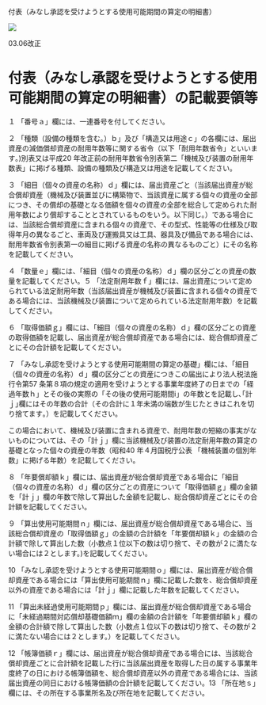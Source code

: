 付表（みなし承認を受けようとする使用可能期間の算定の明細書）

![](https://www.nta.go.jp/tmp/4a716256-0cf3-4d02-a3e0-e93e78d31e19/images/e8e0d61d0c1750280fae959f05cdf01bea049d11ba8f1bca2238a2368f75d240.jpg)

03.06改正

# 付表（みなし承認を受けようとする使用可能期間の算定の明細書）の記載要領等

１ 「番号ａ」欄には、一連番号を付してください。

２ 「種類（設備の種類を含む｡）ｂ」及び「構造又は用途ｃ」の各欄には、届出資産の減価償却資産の耐用年数等に関する省令（以下「耐用年数省令」といいます｡)別表又は平成20 年改正前の耐用年数省令別表第二「機械及び装置の耐用年数表」に掲げる種類、設備の種類及び構造又は用途を記載してください。

３ 「細目（個々の資産の名称）ｄ」欄には、届出資産ごと（当該届出資産が総合償却資産（機械及び装置並びに構築物で、当該資産に属する個々の資産の全部につき、その償却の基礎となる価額を個々の資産の全部を総合して定められた耐用年数により償却することとされているものをいう。以下同じ。）である場合には、当該総合償却資産に含まれる個々の資産で、その型式、性能等の仕様及び取得年月の異なるごと、車両及び運搬具又は工具、器具及び備品である場合には、耐用年数省令別表第一の細目に掲げる資産の名称の異なるものごと）にその名称を記載してください。

４ 「数量ｅ」欄には、「細目（個々の資産の名称）ｄ」欄の区分ごとの資産の数量を記載してください。５ 「法定耐用年数ｆ」欄には、届出資産について定められている法定耐用年数（当該届出資産が機械及び装置に含まれる個々の資産である場合には、当該機械及び装置について定められている法定耐用年数）を記載してください。

６ 「取得価額ｇ」欄には、「細目（個々の資産の名称）ｄ」欄の区分ごとの資産の取得価額を記載し、届出資産が総合償却資産である場合には、総合償却資産ごとにその合計額を記載してください。

７ 「みなし承認を受けようとする使用可能期間の算定の基礎」欄には、「細目（個々の資産の名称）ｄ」欄の区分ごとの資産につきこの届出により法人税法施行令第57 条第８項の規定の適用を受けようとする事業年度終了の日までの「経過年数ｈ」とその後の実際の「その後の使用可能期間ⅰ」の年数とを記載し､｢計ｊ｣欄にはその年数の合計（その合計に１年未満の端数が生じたときはこれを切り捨てます｡）を記載してください。

この場合において、機械及び装置に含まれる資産で、耐用年数の短縮の事実がないものについては、その「計ｊ」欄に当該機械及び装置の法定耐用年数の算定の基礎となった個々の資産の年数（昭和40 年４月国税庁公表 「機械装置の個別年数」に掲げる年数）を記載してください。

８ 「年要償却額ｋ」欄には、届出資産が総合償却資産である場合に「細目（個々の資産の名称）ｄ」欄の区分ごとの資産について「取得価額ｇ」欄の金額を「計ｊ」欄の年数で除して算出した金額を記載し、総合償却資産ごとにその合計額を記載してください。

９ 「算出使用可能期間ｎ」欄には、届出資産が総合償却資産である場合に、当該総合償却資産の「取得価額ｇ」の金額の合計額を「年要償却額ｋ」の金額の合計額で除して算出した数（小数点１位以下の数は切り捨て、その数が２に満たない場合には２とします。)を記載してください。

10 「みなし承認を受けようとする使用可能期間ｏ」欄には、届出資産が総合償却資産である場合には「算出使用可能期間ｎ」欄に記載した数を、総合償却資産以外の資産である場合には「計ｊ」欄に記載した年数を記載してください。

11 「算出未経過使用可能期間ｐ」欄には、届出資産が総合償却資産である場合に「未経過期間対応償却基礎価額ｍ」欄の金額の合計額を「年要償却額ｋ」欄の金額の合計額で除して算出した数（小数点１位以下の数は切り捨て、その数が２に満たない場合には２とします。）を記載してください。

12 「帳簿価額ｒ」欄には、届出資産が総合償却資産である場合には、当該総合償却資産ごとに合計額を記載した行に当該届出資産を取得した日の属する事業年度終了の日における帳簿価額を、総合償却資産以外の資産である場合には、当該届出資産の同日における帳簿価額の合計額を記載してください。13 「所在地ｓ」欄には、その所在する事業所名及び所在地を記載してください。